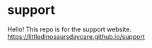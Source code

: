# support
Hello! This repo is for the support website. https://littledinosaursdaycare.github.io/support
